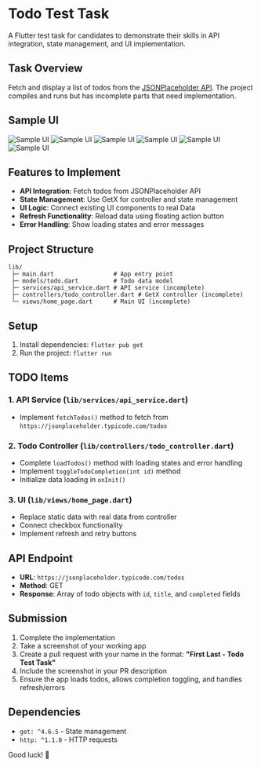 # Todo Test Task

A Flutter test task for candidates to demonstrate their skills in API integration, state management, and UI implementation.

## Task Overview

Fetch and display a list of todos from the [JSONPlaceholder API](https://jsonplaceholder.typicode.com/todos). The project compiles and runs but has incomplete parts that need implementation.

## Sample UI

![Sample UI](assets/sample_ui.png)
![Sample UI](assets/add.jpg)
![Sample UI](assets/error%20.jpg)
![Sample UI](assets/list.jpg)
![Sample UI](assets/todoadBox.jpg)
![Sample UI](assets/whiteTheme.jpg)
## Features to Implement

- **API Integration**: Fetch todos from JSONPlaceholder API
- **State Management**: Use GetX for controller and state management
- **UI Logic**: Connect existing UI components to real Data
- **Refresh Functionality**: Reload data using floating action button
- **Error Handling**: Show loading states and error messages

## Project Structure

```
lib/
 ├─ main.dart                 # App entry point
 ├─ models/todo.dart          # Todo data model
 ├─ services/api_service.dart # API service (incomplete)
 ├─ controllers/todo_controller.dart # GetX controller (incomplete)
 └─ views/home_page.dart      # Main UI (incomplete)
```

## Setup

1. Install dependencies: `flutter pub get`
2. Run the project: `flutter run`

## TODO Items

### 1. API Service (`lib/services/api_service.dart`)

- Implement `fetchTodos()` method to fetch from `https://jsonplaceholder.typicode.com/todos`

### 2. Todo Controller (`lib/controllers/todo_controller.dart`)

- Complete `loadTodos()` method with loading states and error handling
- Implement `toggleTodoCompletion(int id)` method
- Initialize data loading in `onInit()`

### 3. UI (`lib/views/home_page.dart`)

- Replace static data with real data from controller
- Connect checkbox functionality
- Implement refresh and retry buttons

## API Endpoint

- **URL**: `https://jsonplaceholder.typicode.com/todos`
- **Method**: GET
- **Response**: Array of todo objects with `id`, `title`, and `completed` fields

## Submission

1. Complete the implementation
2. Take a screenshot of your working app
3. Create a pull request with your name in the format: **"First Last - Todo Test Task"**
4. Include the screenshot in your PR description
5. Ensure the app loads todos, allows completion toggling, and handles refresh/errors

## Dependencies

- `get: ^4.6.5` - State management
- `http: ^1.1.0` - HTTP requests

Good luck! 🚀
